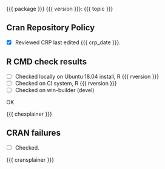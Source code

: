 {{{ package }}} {{{ version }}}: {{{ topic }}}

## Cran Repository Policy

- [x] Reviewed CRP last edited {{{ crp_date }}}.

## R CMD check results

- [ ] Checked locally on Ubuntu 18.04 install, R {{{ rversion }}}
- [ ] Checked on CI system, R {{{ rversion }}}
- [ ] Checked on win-builder (devel)

OK

{{{ chexplainer }}}

## CRAN failures

- [ ] Checked.

{{{ cransplainer }}}
